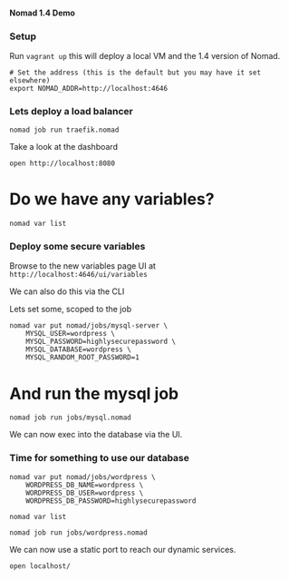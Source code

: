 #### Nomad 1.4 Demo

### Setup

Run `vagrant up` this will deploy a local VM and the 1.4 version of Nomad.


```
# Set the address (this is the default but you may have it set elsewhere)
export NOMAD_ADDR=http://localhost:4646
```

### Lets deploy a load balancer

```
nomad job run traefik.nomad
```

Take a look at the dashboard
```
open http://localhost:8080
```

# Do we have any variables?

```
nomad var list
```
### Deploy some secure variables

Browse to the new variables page UI at `http://localhost:4646/ui/variables`

 We can also do this via the CLI

 Lets set some, scoped to the job

```
nomad var put nomad/jobs/mysql-server \
    MYSQL_USER=wordpress \
    MYSQL_PASSWORD=highlysecurepassword \
    MYSQL_DATABASE=wordpress \
    MYSQL_RANDOM_ROOT_PASSWORD=1
```
# And run the mysql job

```
nomad job run jobs/mysql.nomad
```

We can now exec into the database via the UI.

### Time for something to use our database

```
nomad var put nomad/jobs/wordpress \
    WORDPRESS_DB_NAME=wordpress \
    WORDPRESS_DB_USER=wordpress \
    WORDPRESS_DB_PASSWORD=highlysecurepassword

nomad var list
```

```
nomad job run jobs/wordpress.nomad
```



We can now use a static port to reach our dynamic services. 

`open localhost/`



